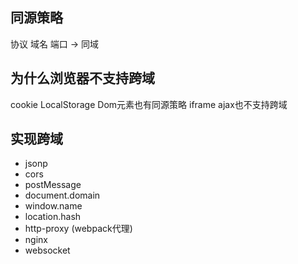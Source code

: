 ## 同源策略
协议 域名 端口 -> 同域

## 为什么浏览器不支持跨域
cookie LocalStorage
Dom元素也有同源策略 iframe
ajax也不支持跨域

## 实现跨域
- jsonp
- cors
- postMessage
- document.domain
- window.name
- location.hash
- http-proxy  (webpack代理)
- nginx
- websocket